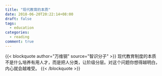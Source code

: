 ```yaml
---
title: "现代教育的本质"
date: 2018-06-20T20:22:14+08:00
draft: false
tags:
  - education
categories:
  - reading
comment: true
---
```



{{< blockquote author="万维钢" source="智识分子" >}}
  现代教育制度的本质不是什么培养有用人才，而是把人分类，让阶级分层。对这个问题你想得越明白，内心就会越难受。
{{< /blockquote >}}